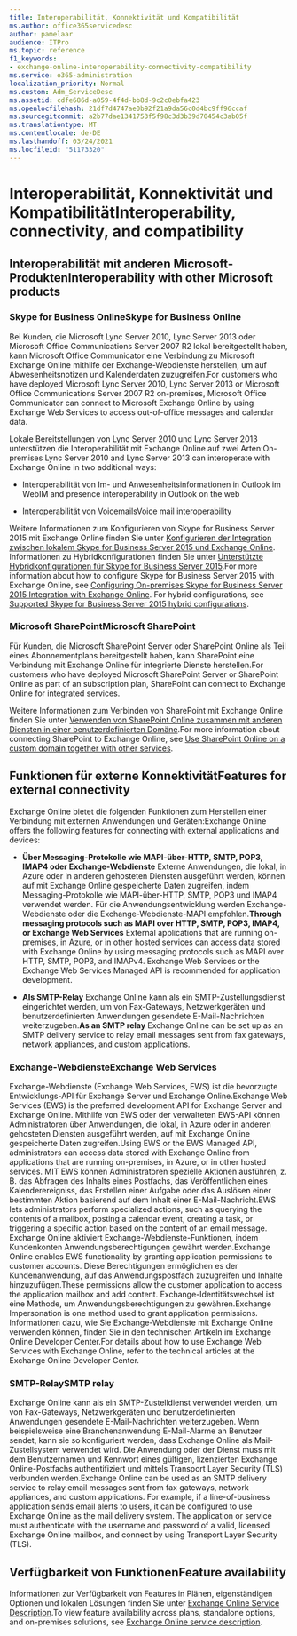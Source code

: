 ```yaml
---
title: Interoperabilität, Konnektivität und Kompatibilität
ms.author: office365servicedesc
author: pamelaar
audience: ITPro
ms.topic: reference
f1_keywords:
- exchange-online-interoperability-connectivity-compatibility
ms.service: o365-administration
localization_priority: Normal
ms.custom: Adm_ServiceDesc
ms.assetid: cdfe686d-a059-4f4d-bb8d-9c2c0ebfa423
ms.openlocfilehash: 21df7d4747ae0b92f21a9da56c0d4bc9ff96ccaf
ms.sourcegitcommit: a2b77dae1341753f5f98c3d3b39d70454c3ab05f
ms.translationtype: MT
ms.contentlocale: de-DE
ms.lasthandoff: 03/24/2021
ms.locfileid: "51173320"
---
```

# <a name="interoperability-connectivity-and-compatibility"></a><span data-ttu-id="3f824-102">Interoperabilität, Konnektivität und Kompatibilität</span><span class="sxs-lookup"><span data-stu-id="3f824-102">Interoperability, connectivity, and compatibility</span></span>

## <a name="interoperability-with-other-microsoft-products"></a><span data-ttu-id="3f824-103">Interoperabilität mit anderen Microsoft-Produkten</span><span class="sxs-lookup"><span data-stu-id="3f824-103">Interoperability with other Microsoft products</span></span>

### <a name="skype-for-business-online"></a><span data-ttu-id="3f824-104">Skype for Business Online</span><span class="sxs-lookup"><span data-stu-id="3f824-104">Skype for Business Online</span></span>

<span data-ttu-id="3f824-105">Bei Kunden, die Microsoft Lync Server 2010, Lync Server 2013 oder Microsoft Office Communications Server 2007 R2 lokal bereitgestellt haben, kann Microsoft Office Communicator eine Verbindung zu Microsoft Exchange Online mithilfe der Exchange-Webdienste herstellen, um auf Abwesenheitsnotizen und Kalenderdaten zuzugreifen.</span><span class="sxs-lookup"><span data-stu-id="3f824-105">For customers who have deployed Microsoft Lync Server 2010, Lync Server 2013 or Microsoft Office Communications Server 2007 R2 on-premises, Microsoft Office Communicator can connect to Microsoft Exchange Online by using Exchange Web Services to access out-of-office messages and calendar data.</span></span>
  
<span data-ttu-id="3f824-106">Lokale Bereitstellungen von Lync Server 2010 und Lync Server 2013 unterstützen die Interoperabilität mit Exchange Online auf zwei Arten:</span><span class="sxs-lookup"><span data-stu-id="3f824-106">On-premises Lync Server 2010 and Lync Server 2013 can interoperate with Exchange Online in two additional ways:</span></span>
  
- <span data-ttu-id="3f824-107">Interoperabilität von Im- und Anwesenheitsinformationen in Outlook im Web</span><span class="sxs-lookup"><span data-stu-id="3f824-107">IM and presence interoperability in Outlook on the web</span></span>
    
- <span data-ttu-id="3f824-108">Interoperabilität von Voicemails</span><span class="sxs-lookup"><span data-stu-id="3f824-108">Voice mail interoperability</span></span>
    
<span data-ttu-id="3f824-p101">Weitere Informationen zum Konfigurieren von Skype for Business Server 2015 mit Exchange Online finden Sie unter [Konfigurieren der Integration zwischen lokalem Skype for Business Server 2015 und Exchange Online](/skypeforbusiness/deploy/integrate-with-exchange-server/outlook-web-app). Informationen zu Hybridkonfigurationen finden Sie unter [Unterstützte Hybridkonfigurationen für Skype for Business Server 2015](/skypeforbusiness/skype-for-business-hybrid-solutions/integration-with-exchange-and-sharepoint).</span><span class="sxs-lookup"><span data-stu-id="3f824-p101">For more information about how to configure Skype for Business Server 2015 with Exchange Online, see [Configuring On-premises Skype for Business Server 2015 Integration with Exchange Online](/skypeforbusiness/deploy/integrate-with-exchange-server/outlook-web-app). For hybrid configurations, see [Supported Skype for Business Server 2015 hybrid configurations](/skypeforbusiness/skype-for-business-hybrid-solutions/integration-with-exchange-and-sharepoint).</span></span>
  
### <a name="microsoft-sharepoint"></a><span data-ttu-id="3f824-111">Microsoft SharePoint</span><span class="sxs-lookup"><span data-stu-id="3f824-111">Microsoft SharePoint</span></span>

<span data-ttu-id="3f824-112">Für Kunden, die Microsoft SharePoint Server oder SharePoint Online als Teil eines Abonnementplans bereitgestellt haben, kann SharePoint eine Verbindung mit Exchange Online für integrierte Dienste herstellen.</span><span class="sxs-lookup"><span data-stu-id="3f824-112">For customers who have deployed Microsoft SharePoint Server or SharePoint Online as part of an subscription plan, SharePoint can connect to Exchange Online for integrated services.</span></span>
  
<span data-ttu-id="3f824-113">Weitere Informationen zum Verbinden von SharePoint mit Exchange Online finden Sie unter [Verwenden von SharePoint Online zusammen mit anderen Diensten in einer benutzerdefinierten Domäne](https://go.microsoft.com/fwlink/?LinkId=271805).</span><span class="sxs-lookup"><span data-stu-id="3f824-113">For more information about connecting SharePoint to Exchange Online, see [Use SharePoint Online on a custom domain together with other services](https://go.microsoft.com/fwlink/?LinkId=271805).</span></span>
  
## <a name="features-for-external-connectivity"></a><span data-ttu-id="3f824-114">Funktionen für externe Konnektivität</span><span class="sxs-lookup"><span data-stu-id="3f824-114">Features for external connectivity</span></span>

<span data-ttu-id="3f824-115">Exchange Online bietet die folgenden Funktionen zum Herstellen einer Verbindung mit externen Anwendungen und Geräten:</span><span class="sxs-lookup"><span data-stu-id="3f824-115">Exchange Online offers the following features for connecting with external applications and devices:</span></span>
  
- <span data-ttu-id="3f824-p102">**Über Messaging-Protokolle wie MAPI-über-HTTP, SMTP, POP3, IMAP4 oder Exchange-Webdienste** Externe Anwendungen, die lokal, in Azure oder in anderen gehosteten Diensten ausgeführt werden, können auf mit Exchange Online gespeicherte Daten zugreifen, indem Messaging-Protokolle wie MAPI-über-HTTP, SMTP, POP3 und IMAP4 verwendet werden. Für die Anwendungsentwicklung werden Exchange-Webdienste oder die Exchange-Webdienste-MAPI empfohlen.</span><span class="sxs-lookup"><span data-stu-id="3f824-p102">**Through messaging protocols such as MAPI over HTTP, SMTP, POP3, IMAP4, or Exchange Web Services** External applications that are running on-premises, in Azure, or in other hosted services can access data stored with Exchange Online by using messaging protocols such as MAPI over HTTP, SMTP, POP3, and IMAPv4. Exchange Web Services or the Exchange Web Services Managed API is recommended for application development.</span></span> 
    
- <span data-ttu-id="3f824-118">**Als SMTP-Relay** Exchange Online kann als ein SMTP-Zustellungsdienst eingerichtet werden, um von Fax-Gateways, Netzwerkgeräten und benutzerdefinierten Anwendungen gesendete E-Mail-Nachrichten weiterzugeben.</span><span class="sxs-lookup"><span data-stu-id="3f824-118">**As an SMTP relay** Exchange Online can be set up as an SMTP delivery service to relay email messages sent from fax gateways, network appliances, and custom applications.</span></span> 
    
### <a name="exchange-web-services"></a><span data-ttu-id="3f824-119">Exchange-Webdienste</span><span class="sxs-lookup"><span data-stu-id="3f824-119">Exchange Web Services</span></span>

<span data-ttu-id="3f824-120">Exchange-Webdienste (Exchange Web Services, EWS) ist die bevorzugte Entwicklungs-API für Exchange Server und Exchange Online.</span><span class="sxs-lookup"><span data-stu-id="3f824-120">Exchange Web Services (EWS) is the preferred development API for Exchange Server and Exchange Online.</span></span> <span data-ttu-id="3f824-121">Mithilfe von EWS oder der verwalteten EWS-API können Administratoren über Anwendungen, die lokal, in Azure oder in anderen gehosteten Diensten ausgeführt werden, auf mit Exchange Online gespeicherte Daten zugreifen.</span><span class="sxs-lookup"><span data-stu-id="3f824-121">Using EWS or the EWS Managed API, administrators can access data stored with Exchange Online from applications that are running on-premises, in Azure, or in other hosted services.</span></span> <span data-ttu-id="3f824-122">MIT EWS können Administratoren spezielle Aktionen ausführen, z. B. das Abfragen des Inhalts eines Postfachs, das Veröffentlichen eines Kalenderereigniss, das Erstellen einer Aufgabe oder das Auslösen einer bestimmten Aktion basierend auf dem Inhalt einer E-Mail-Nachricht.</span><span class="sxs-lookup"><span data-stu-id="3f824-122">EWS lets administrators perform specialized actions, such as querying the contents of a mailbox, posting a calendar event, creating a task, or triggering a specific action based on the content of an email message.</span></span> <span data-ttu-id="3f824-123">Exchange Online aktiviert Exchange-Webdienste-Funktionen, indem Kundenkonten Anwendungsberechtigungen gewährt werden.</span><span class="sxs-lookup"><span data-stu-id="3f824-123">Exchange Online enables EWS functionality by granting application permissions to customer accounts.</span></span> <span data-ttu-id="3f824-124">Diese Berechtigungen ermöglichen es der Kundenanwendung, auf das Anwendungspostfach zuzugreifen und Inhalte hinzuzufügen.</span><span class="sxs-lookup"><span data-stu-id="3f824-124">These permissions allow the customer application to access the application mailbox and add content.</span></span> <span data-ttu-id="3f824-125">Exchange-Identitätswechsel ist eine Methode, um Anwendungsberechtigungen zu gewähren.</span><span class="sxs-lookup"><span data-stu-id="3f824-125">Exchange Impersonation is one method used to grant application permissions.</span></span> <span data-ttu-id="3f824-126">Informationen dazu, wie Sie Exchange-Webdienste mit Exchange Online verwenden können, finden Sie in den technischen Artikeln im Exchange Online Developer Center.</span><span class="sxs-lookup"><span data-stu-id="3f824-126">For details about how to use Exchange Web Services with Exchange Online, refer to the technical articles at the Exchange Online Developer Center.</span></span>
  
### <a name="smtp-relay"></a><span data-ttu-id="3f824-127">SMTP-Relay</span><span class="sxs-lookup"><span data-stu-id="3f824-127">SMTP relay</span></span>

<span data-ttu-id="3f824-p104">Exchange Online kann als ein SMTP-Zustelldienst verwendet werden, um von Fax-Gateways, Netzwerkgeräten und benutzerdefinierten Anwendungen gesendete E-Mail-Nachrichten weiterzugeben. Wenn beispielsweise eine Branchenanwendung E-Mail-Alarme an Benutzer sendet, kann sie so konfiguriert werden, dass Exchange Online als Mail-Zustellsystem verwendet wird. Die Anwendung oder der Dienst muss mit dem Benutzernamen und Kennwort eines gültigen, lizenzierten Exchange Online-Postfachs authentifiziert und mittels Transport Layer Security (TLS) verbunden werden.</span><span class="sxs-lookup"><span data-stu-id="3f824-p104">Exchange Online can be used as an SMTP delivery service to relay email messages sent from fax gateways, network appliances, and custom applications. For example, if a line-of-business application sends email alerts to users, it can be configured to use Exchange Online as the mail delivery system. The application or service must authenticate with the username and password of a valid, licensed Exchange Online mailbox, and connect by using Transport Layer Security (TLS).</span></span>
  
## <a name="feature-availability"></a><span data-ttu-id="3f824-131">Verfügbarkeit von Funktionen</span><span class="sxs-lookup"><span data-stu-id="3f824-131">Feature availability</span></span>

<span data-ttu-id="3f824-132">Informationen zur Verfügbarkeit von Features in Plänen, eigenständigen Optionen und lokalen Lösungen finden Sie unter [Exchange Online Service Description](exchange-online-service-description.md).</span><span class="sxs-lookup"><span data-stu-id="3f824-132">To view feature availability across plans, standalone options, and on-premises solutions, see [Exchange Online service description](exchange-online-service-description.md).</span></span>
